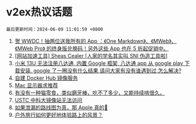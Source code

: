# v2ex热议话题

`最后更新时间：2024-06-09 11:01:59 +0800`

1. [贺 WWDC！抽两位送我所有的 App ：《One Markdown》、《MWeb》、《MWeb Pro》 的终身版兑换码！另外这些 App 也在 5 折起促销中。](https://www.v2ex.com/t/1047951)
1. [[网站加速工具] Sheas Cealer [人家的学名其实叫 SNI 伪造工具啦]](https://www.v2ex.com/t/1047955)
1. [小米 13U 无法注册八达通, 内置 Google 框架, 八达通 app 从 google play 下载安装. google 了一圈没有什么结果,请问大家有没有谁遇到过,怎么解决?](https://www.v2ex.com/t/1047897)
1. [自建 Docker Hub 镜像服务](https://www.v2ex.com/t/1047891)
1. [Mac 显示器求推荐](https://www.v2ex.com/t/1047890)
1. [有没有一种猫零食，类似磨牙棒，吃不了多少，又能持续啃很久。](https://www.v2ex.com/t/1047904)
1. [USTC 中科大镜像站无法访问](https://www.v2ex.com/t/1047924)
1. [如果泄漏的路线图为真，那 Apple 真的💊](https://www.v2ex.com/t/1048018)
1. [户外旅行如何更好地体验路上的风景？](https://www.v2ex.com/t/1047894)

